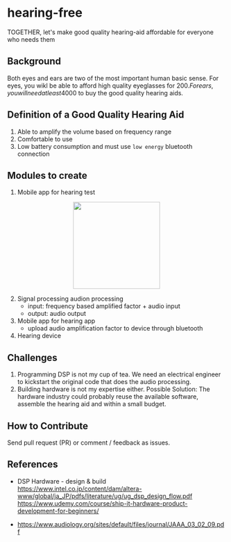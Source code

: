 # hearing-free
TOGETHER, let's make good quality hearing-aid affordable for everyone who needs them

## Background
Both eyes and ears are two of the most important human basic sense.
For eyes, you wikl be able to afford high quality eyeglasses for $200.
For ears, you will need at least 4000$ to buy the good quality hearing aids.

## Definition of a Good Quality Hearing Aid
1. Able to amplify the volume based on frequency range
2. Comfortable to use
3. Low battery consumption and must use `low energy` bluetooth connection

## Modules to create
1. Mobile app for hearing test

<p align="center">
  <img width="200" src="https://user-images.githubusercontent.com/241914/73419217-43fc9b00-4359-11ea-8e3f-9ef50173c584.png">
</p>

2. Signal processing audion processing
    - input: frequency based amplified factor + audio input
    - output: audio output
3. Mobile app for hearing app
    - upload audio amplification factor to device through bluetooth
4. Hearing device  

## Challenges
1. Programming DSP is not my cup of tea. We need an electrical engineer to kickstart the original code that does the audio processing.
2. Building hardware is not my expertise either. Possible Solution: The hardware industry could probably reuse the available software, assemble the hearing aid and within a small budget.

## How to Contribute
Send pull request (PR) or comment / feedback as issues. 

## References

* DSP Hardware - design & build
https://www.intel.co.jp/content/dam/altera-www/global/ja_JP/pdfs/literature/ug/ug_dsp_design_flow.pdf
https://www.udemy.com/course/ship-it-hardware-product-development-for-beginners/

* https://www.audiology.org/sites/default/files/journal/JAAA_03_02_09.pdf
